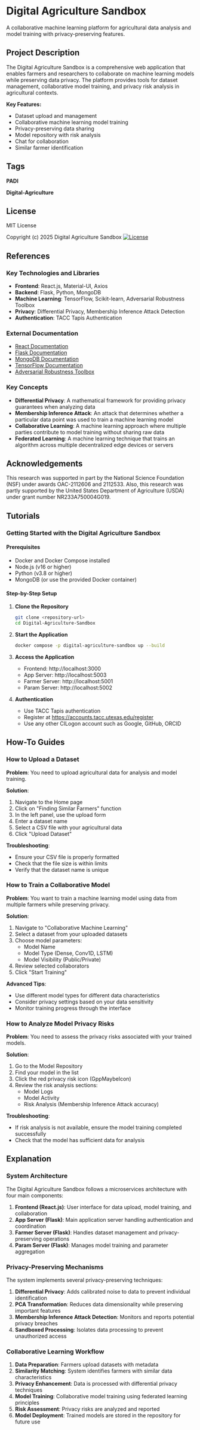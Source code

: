 # Digital Agriculture Sandbox

A collaborative machine learning platform for agricultural data analysis and model training with privacy-preserving features.

## Project Description

The Digital Agriculture Sandbox is a comprehensive web application that enables farmers and researchers to collaborate on machine learning models while preserving data privacy. The platform provides tools for dataset management, collaborative model training, and privacy risk analysis in agricultural contexts.

**Key Features:**
- Dataset upload and management
- Collaborative machine learning model training
- Privacy-preserving data sharing
- Model repository with risk analysis
- Chat for collaboration
- Similar farmer identification

## Tags

**PADI** 

**Digital-Agriculture** 

## License

MIT License

Copyright (c) 2025 Digital Agriculture Sandbox
[![License](https://img.shields.io/badge/License-MIT-yellow.svg)](https://opensource.org/licenses/MIT)

## References

### Key Technologies and Libraries
- **Frontend**: React.js, Material-UI, Axios
- **Backend**: Flask, Python, MongoDB
- **Machine Learning**: TensorFlow, Scikit-learn, Adversarial Robustness Toolbox
- **Privacy**: Differential Privacy, Membership Inference Attack Detection
- **Authentication**: TACC Tapis Authentication

### External Documentation
- [React Documentation](https://reactjs.org/)
- [Flask Documentation](https://flask.palletsprojects.com/)
- [MongoDB Documentation](https://docs.mongodb.com/)
- [TensorFlow Documentation](https://www.tensorflow.org/)
- [Adversarial Robustness Toolbox](https://adversarial-robustness-toolbox.readthedocs.io/)

### Key Concepts
- **Differential Privacy**: A mathematical framework for providing privacy guarantees when analyzing data
- **Membership Inference Attack**: An attack that determines whether a particular data point was used to train a machine learning model
- **Collaborative Learning**: A machine learning approach where multiple parties contribute to model training without sharing raw data
- **Federated Learning**: A machine learning technique that trains an algorithm across multiple decentralized edge devices or servers

## Acknowledgements

This research was supported in part by the National Science Foundation (NSF) under awards OAC-2112606 and 2112533. Also, this research was partly supported by the United States Department of Agriculture (USDA) under grant number NR233A750004G019.

## Tutorials

### Getting Started with the Digital Agriculture Sandbox

#### Prerequisites
- Docker and Docker Compose installed
- Node.js (v16 or higher)
- Python (v3.8 or higher)
- MongoDB (or use the provided Docker container)

#### Step-by-Step Setup

1. **Clone the Repository**
   ```bash
   git clone <repository-url>
   cd Digital-Agriculture-Sandbox
   ```

2. **Start the Application**
   ```bash
   docker compose -p digital-agriculture-sandbox up --build
   ```

3. **Access the Application**
   - Frontend: http://localhost:3000
   - App Server: http://localhost:5003
   - Farmer Server: http://localhost:5001
   - Param Server: http://localhost:5002

4. **Authentication**
   - Use TACC Tapis authentication
   - Register at https://accounts.tacc.utexas.edu/register
   - Use any other CILogon account such as Google, GitHub, ORCID



## How-To Guides

### How to Upload a Dataset

**Problem**: You need to upload agricultural data for analysis and model training.

**Solution**:
1. Navigate to the Home page
2. Click on "Finding Similar Farmers" function
3. In the left panel, use the upload form
4. Enter a dataset name
5. Select a CSV file with your agricultural data
6. Click "Upload Dataset"

**Troubleshooting**:
- Ensure your CSV file is properly formatted
- Check that the file size is within limits
- Verify that the dataset name is unique

### How to Train a Collaborative Model

**Problem**: You want to train a machine learning model using data from multiple farmers while preserving privacy.

**Solution**:
1. Navigate to "Collaborative Machine Learning"
2. Select a dataset from your uploaded datasets
3. Choose model parameters:
   - Model Name
   - Model Type (Dense, Conv1D, LSTM)
   - Model Visibility (Public/Private)
4. Review selected collaborators
5. Click "Start Training"

**Advanced Tips**:
- Use different model types for different data characteristics
- Consider privacy settings based on your data sensitivity
- Monitor training progress through the interface

### How to Analyze Model Privacy Risks

**Problem**: You need to assess the privacy risks associated with your trained models.

**Solution**:
1. Go to the Model Repository
2. Find your model in the list
3. Click the red privacy risk icon (GppMaybeIcon)
4. Review the risk analysis sections:
   - Model Logs
   - Model Activity
   - Risk Analysis (Membership Inference Attack accuracy)

**Troubleshooting**:
- If risk analysis is not available, ensure the model training completed successfully
- Check that the model has sufficient data for analysis

## Explanation

### System Architecture

The Digital Agriculture Sandbox follows a microservices architecture with four main components:

1. **Frontend (React.js)**: User interface for data upload, model training, and collaboration
2. **App Server (Flask)**: Main application server handling authentication and coordination
3. **Farmer Server (Flask)**: Handles dataset management and privacy-preserving operations
4. **Param Server (Flask)**: Manages model training and parameter aggregation

### Privacy-Preserving Mechanisms

The system implements several privacy-preserving techniques:

1. **Differential Privacy**: Adds calibrated noise to data to prevent individual identification
2. **PCA Transformation**: Reduces data dimensionality while preserving important features
3. **Membership Inference Attack Detection**: Monitors and reports potential privacy breaches
4. **Sandboxed Processing**: Isolates data processing to prevent unauthorized access

### Collaborative Learning Workflow

1. **Data Preparation**: Farmers upload datasets with metadata
2. **Similarity Matching**: System identifies farmers with similar data characteristics
3. **Privacy Enhancement**: Data is processed with differential privacy techniques
4. **Model Training**: Collaborative model training using federated learning principles
5. **Risk Assessment**: Privacy risks are analyzed and reported
6. **Model Deployment**: Trained models are stored in the repository for future use





